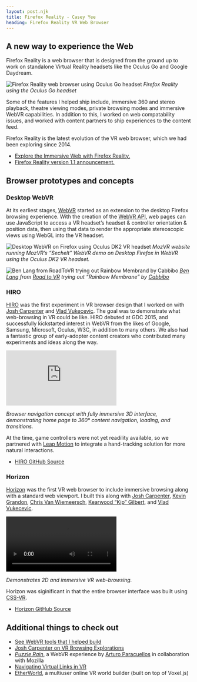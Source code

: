 ```yaml
---
layout: post.njk
title: Firefox Reality - Casey Yee
heading: Firefox Reality VR Web Browser
---
```


## <a name="fxr"></a>A new way to experience the Web

Firefox Reality is a web browser that is designed from the ground up to work on standalone Virtual Reality headsets like the Oculus Go and Google Daydream.

<!-- ![Firefox Reality Web Browser using Oculus Go mobile VR headset](/img/fxr/fxr-sketch.png) -->

![Firefox Reality web browser using Oculus Go headset](/img/fxr/fxr-content.png)
_Firefox Reality using the Oculus Go headset_

Some of the features I helped ship include, immersive 360 and stereo playback, theatre viewing modes, private browsing modes and immersive WebVR capabilities. In addition to this, I worked on web compatability issues, and worked with content partners to ship experiences to the content feed.

Firefox Reality is the latest evolution of the VR web browser, which we had been exploring since 2014.

- [Explore the Immersive Web with Firefox Reality.](https://blog.mozilla.org/blog/2018/09/18/firefox-reality-now-available/)
- [Firefox Reality version 1.1 announcement.](https://www.techcarving.com/2018/12/mozilla-firefox-reality-1-1-update-is-now-available-to-download-with-360-video-support-and-more/)

## <a name="prototypes"></a>Browser prototypes and concepts

### <a name="desktop"></a>Desktop WebVR

At its earliest stages, [WebVR](https://blog.mozvr.com/webvr-lands-in-firefox-nightly/) started as an extension to the desktop Firefox browsing experience. With the creation of the [WebVR API](../webvr-tools/#webvr-browser-api), web pages can use JavaScript to access a VR headset’s headset &amp; controller orientation &amp; position data, then using that data to render the appropriate stereoscopic views using WebGL into the VR headset.

![Desktop WebVR on Firefox using Oculus DK2 VR headset](/img/fxr/desktop-vr.gif)
_MozVR website running MozVR’s “Sechelt” WebVR demo on Desktop Firefox in WebVR using the Oculus DK2 VR headset._

![Ben Lang from RoadToVR trying out Rainbow Membrand by Cabbibo](/img/fxr/rainbow-membrane.jpg)
_[Ben Lang](https://twitter.com/benz145) from [*Road to VR*](https://www.roadtovr.com/) trying out “Rainbow Membrane” by [Cabbibo](https://twitter.com/Cabbibo)_

### <a name="hiro"></a>HIRO

[HIRO](https://github.com/MozillaReality/hiro) was the first experiment in VR browser design that I worked on with [Josh Carpenter](https://twitter.com/joshcarpenter) and [Vlad Vukecevic](https://twitter.com/vvuk). The goal was to demonstrate what web-browsing in VR could be like. HIRO debuted at GDC 2015, and successfully kickstarted interest in WebVR from the likes of Google, Samsung, Microsoft, Oculus, W3C, in addition to many others. We also had a fantastic group of early-adopter content creators who contributed many experiments and ideas along the way.

<div class="video-wrapper">
  <iframe src="https://www.youtube.com/embed/KlZnKW2qVZ8" frameborder="0" allow="accelerometer; autoplay; encrypted-media; gyroscope; picture-in-picture" allowfullscreen></iframe>
</div>

_Browser navigation concept with fully immersive 3D interface, demonstrating home page to 360° content navigation, loading, and transitions._

At the time, game controllers were not yet readility available, so we partnered with [Leap Motion](https://www.leapmotion.com/) to integrate a hand-tracking solution for more natural interactions.

- [HIRO GitHub Source](https://github.com/MozillaReality/hiro)

### <a name="horizon"></a>Horizon

[Horizon](https://github.com/MozillaReality/horizon) was the first VR web browser to include immersive browsing along with a standard web viewport. I built this along with [Josh Carpenter](http://twitter.com/joshcarpenter), [Kevin Grandon](https://twitter.com/Kevining), [Chris Van Wiemeersch](https://twitter.com/cvanw), [Kearwood “Kip” Gilbert](https://twitter.com/kearwoodgilbert), and [Vlad Vukecevic](http://twitter.com/vvuk).

<div class="video-raw-wrapper">
  <video class="video-raw" preload controls>
    <source src="{{ "/img/horizon-browser.mp4" | url }}" />
  </video>
</div>

_Demonstrates 2D and immersive VR web-browsing._

Horizon was siginificant in that the entire browser interface was built using [CSS-VR](/projects/webvr-tools/#webvr-api).

- [Horizon GitHub Source](https://github.com/MozillaReality/horizon)

## <a name="more"></a>Additional things to check out

- [See WebVR tools that I helped build](../webvr-tools)
- [Josh Carpenter on VR Browsing Explorations](http://www.joshcarpenter.ca/vr-browsing-explorations)
- [_Puzzle Rain_](https://blog.mozvr.com/puzzle-rain/), a WebVR experience by [Arturo Paracuellos](arturitu) in collaboration with Mozilla
- [Navigating Virtual Links in VR](https://blog.mozvr.com/connecting-virtual-worlds-hyperlinks-in-webvr/)
- [EtherWorld](https://github.com/EtherWorld/EtherWorld/), a multiuser online VR world builder (built on top of Voxel.js)
